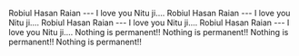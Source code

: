 Robiul Hasan Raian  --- I love you Nitu ji....
Robiul Hasan Raian  --- I love you Nitu ji....
Robiul Hasan Raian  --- I love you Nitu ji....
Robiul Hasan Raian  --- I love you Nitu ji....
Nothing is permanent!!
Nothing is permanent!!
Nothing is permanent!!
Nothing is permanent!!